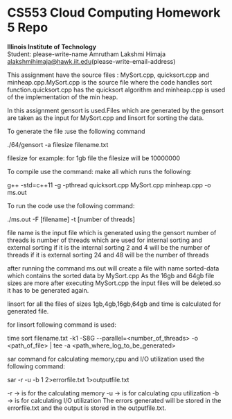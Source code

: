 # CS553 Cloud Computing Homework 5 Repo
**Illinois Institute of Technology**  
Student: please-write-name
Amrutham Lakshmi Himaja
alakshmihimaja@hawk.iit.edu(please-write-email-address)

This assignment have the source files : MySort.cpp, quicksort.cpp and minheap.cpp.MySort.cpp is the source file where the code handles sort function.quicksort.cpp has the quicksort algorithm and minheap.cpp is used of the implementation of the min heap.

In this assignment gensort is used.Files which are generated by the gensort are taken as the input for MySort.cpp and linsort for sorting the data.

To generate the file :use the following command

  ./64/gensort -a filesize filename.txt
  
filesize for example: for 1gb file the filesize will be 10000000
 
To compile use the command: make all
which runs the following:
 
 g++ -std=c++11 -g -pthread quicksort.cpp MySort.cpp minheap.cpp -o ms.out

To run the code use the following command:

  ./ms.out -F [filename] -t [number of threads]
  
file name is the input file which is generated using the gensort
number of threads is number of threads which are used for internal sorting and external sorting
if it is the internal sorting 2 and 4 will be the number of threads
if it is external sorting 24 and 48 will be the number of threads

after running the command ms.out will create a file with name sorted-data which contains the sorted data by MySort.cpp
As the 16gb and 64gb file sizes are more after executing MySort.cpp the input files will be deleted.so it has to be generated again. 


linsort for all the files of sizes 1gb,4gb,16gb,64gb and time is calculated for generated file.

for linsort following command is used:

time sort filename.txt -k1 -S8G --parallel=<number_of_threads> -o <path_of_file> | tee -a <path_where_log_to_be_generated>


sar command for calculating memory,cpu and I/O utilization used the following command:

sar -r -u -b 1 2>errorfile.txt 1>outputfile.txt

-r → is for the calculating memory
-u → is for calculating cpu utilization
-b → is for calculating I/O utilization
The errors generated will be stored in the errorfile.txt and the output is stored in the outputfile.txt.


